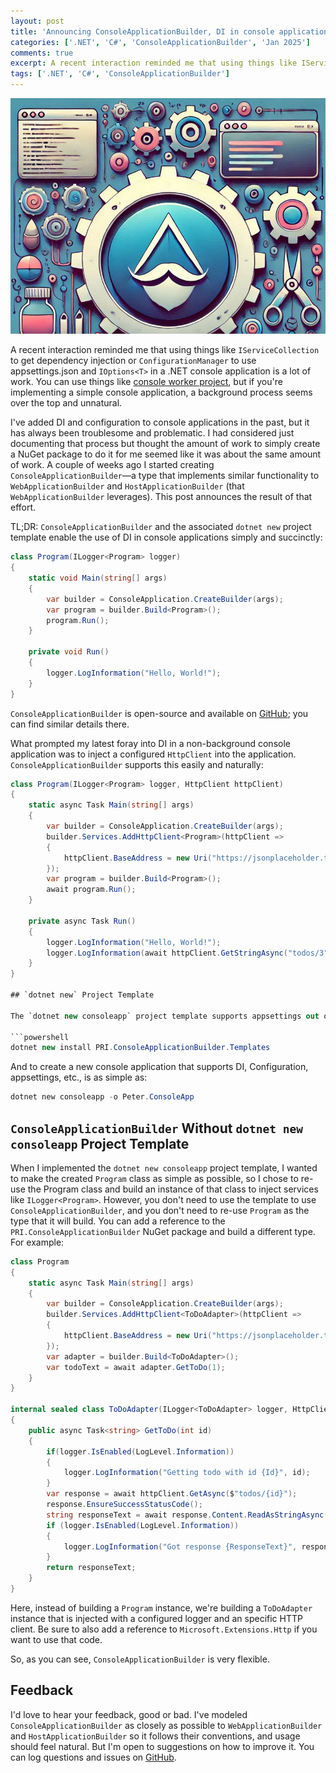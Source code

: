 ```yaml
---
layout: post
title: 'Announcing ConsoleApplicationBuilder, DI in console applications, simply'
categories: ['.NET', 'C#', 'ConsoleApplicationBuilder', 'Jan 2025']
comments: true
excerpt: A recent interaction reminded me that using things like IServiceCollection to get dependency injection or ConfigurationManager to use appsettings.json and IOptions<T> in a .NET console application is a lot of work, so I created ConsoleApplicationBuilder
tags: ['.NET', 'C#', 'ConsoleApplicationBuilder']
---
```

![Configurable Console Application](../assets/announcing-ConsoleApplicationBuilder.png)

A recent interaction reminded me that using things like `IServiceCollection` to get dependency injection or `ConfigurationManager` to use appsettings.json and `IOptions<T>` in a .NET console application is a lot of work. You can use things like [console worker project][worker-template], but if you're implementing a simple console application, a background process seems over the top and unnatural.

I've added DI and configuration to console applications in the past, but it has always been troublesome and problematic. I had considered just documenting that process but thought the amount of work to simply create a NuGet package to do it for me seemed like it was about the same amount of work. A couple of weeks ago I started creating `ConsoleApplicationBuilder`&mdash;a type that implements similar functionality to `WebApplicationBuilder` and `HostApplicationBuilder` (that `WebApplicationBuilder` leverages). This post announces the result of that effort.

TL;DR: `ConsoleApplicationBuilder` and the associated `dotnet new` project template enable the use of DI in console applications simply and succinctly:

```csharp
class Program(ILogger<Program> logger)
{
    static void Main(string[] args)
    {
        var builder = ConsoleApplication.CreateBuilder(args);
        var program = builder.Build<Program>();
        program.Run();
    }

    private void Run()
    {
        logger.LogInformation("Hello, World!");
    }
}
```

`ConsoleApplicationBuilder` is open-source and available on [GitHub][ConsoleApplicationBuilder-repo]; you can find similar details there.

What prompted my latest foray into DI in a non-background console application was to inject a configured `HttpClient` into the application. `ConsoleApplicationBuilder` supports this easily and naturally:

```csharp
class Program(ILogger<Program> logger, HttpClient httpClient)
{
    static async Task Main(string[] args)
    {
        var builder = ConsoleApplication.CreateBuilder(args);
        builder.Services.AddHttpClient<Program>(httpClient =>
        {
            httpClient.BaseAddress = new Uri("https://jsonplaceholder.typicode.com");
        });
        var program = builder.Build<Program>();
        await program.Run();
    }

    private async Task Run()
    {
        logger.LogInformation("Hello, World!");
        logger.LogInformation(await httpClient.GetStringAsync("todos/3"));
    }
}

## `dotnet new` Project Template

The `dotnet new consoleapp` project template supports appsettings out of the box and is installed like other `dotnet new` project templates:

```powershell
dotnet new install PRI.ConsoleApplicationBuilder.Templates
```

And to create a new console application that supports DI, Configuration, appsettings, etc., is as simple as:

```powershell
dotnet new consoleapp -o Peter.ConsoleApp
```

## `ConsoleApplicationBuilder` Without `dotnet new consoleapp` Project Template

When I implemented the `dotnet new consoleapp` project template, I wanted to make the created `Program` class as simple as possible, so I chose to re-use the Program class and build an instance of that class to inject services like `ILogger<Program>`. However, you don't need to use the template to use `ConsoleApplicationBuilder`, and you don't need to re-use `Program` as the type that it will build. You can add a reference to the `PRI.ConsoleApplicationBuilder` NuGet package and build a different type. For example:

```csharp
class Program
{
    static async Task Main(string[] args)
    {
        var builder = ConsoleApplication.CreateBuilder(args);
        builder.Services.AddHttpClient<ToDoAdapter>(httpClient =>
        {
	        httpClient.BaseAddress = new Uri("https://jsonplaceholder.typicode.com");
        });
        var adapter = builder.Build<ToDoAdapter>();
		var todoText = await adapter.GetToDo(1);
	}
}

internal sealed class ToDoAdapter(ILogger<ToDoAdapter> logger, HttpClient httpClient)
{
	public async Task<string> GetToDo(int id)
	{
		if(logger.IsEnabled(LogLevel.Information))
		{
			logger.LogInformation("Getting todo with id {Id}", id);
		}
		var response = await httpClient.GetAsync($"todos/{id}");
		response.EnsureSuccessStatusCode();
		string responseText = await response.Content.ReadAsStringAsync();
		if (logger.IsEnabled(LogLevel.Information))
		{
			logger.LogInformation("Got response {ResponseText}", responseText);
		}
		return responseText;
	}
}
```

Here, instead of building a `Program` instance, we're building a `ToDoAdapter` instance that is injected with a configured logger and an specific HTTP client. Be sure to also add a reference to `Microsoft.Extensions.Http` if you want to use that code. 

So, as you can see, `ConsoleApplicationBuilder` is very flexible.

## Feedback

I'd love to hear your feedback, good or bad. I've modeled `ConsoleApplicationBuilder` as closely as possible to `WebApplicationBuilder` and `HostApplicationBuilder` so it follows their conventions, and usage should feel natural. But I'm open to suggestions on how to improve it. You can log questions and issues on [GitHub][issues].

[worker-template]: https://learn.microsoft.com/en-us/dotnet/core/extensions/workers
[ConsoleApplicationBuilder-repo]: https://github.com/peteraritchie/ConsoleApplicationBuilder
[issues]: https://github.com/peteraritchie/ConsoleApplicationBuilder/issues